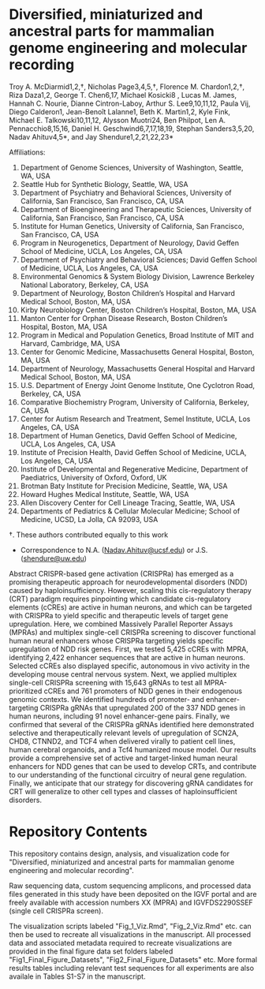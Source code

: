 # Diversified, miniaturized and ancestral parts for mammalian genome engineering and molecular recording

Troy A. McDiarmid1,2,†, Nicholas Page3,4,5,†, Florence M. Chardon1,2,†, Riza Daza1,2, George T. Chen6,17, Michael Kosicki8 , Lucas M. James, Hannah C. Nourie, Dianne Cintron-Laboy, Arthur S. Lee9,10,11,12, Paula Vij, Diego Calderon1, Jean-Benoît Lalanne1, Beth K. Martin1,2, Kyle Fink, Michael E. Talkowski10,11,12, Alysson Muotri24, Ben Philpot, Len A. Pennacchio8,15,16, Daniel H. Geschwind6,7,17,18,19, Stephan Sanders3,5,20, Nadav Ahituv4,5*, and Jay Shendure1,2,21,22,23*

Affiliations:
1. Department of Genome Sciences, University of Washington, Seattle, WA, USA
2. Seattle Hub for Synthetic Biology, Seattle, WA, USA
3. Department of Psychiatry and Behavioral Sciences, University of California, San Francisco, San Francisco, CA, USA
4. Department of Bioengineering and Therapeutic Sciences, University of California, San Francisco, San Francisco, CA, USA
5. Institute for Human Genetics, University of California, San Francisco, San Francisco, CA, USA
6. Program in Neurogenetics, Department of Neurology, David Geffen School of Medicine, UCLA, Los Angeles, CA, USA
7. Department of Psychiatry and Behavioral Sciences; David Geffen School of Medicine, UCLA, Los Angeles, CA, USA
8. Environmental Genomics & System Biology Division, Lawrence Berkeley National Laboratory, Berkeley, CA, USA
9. Department of Neurology, Boston Children’s Hospital and Harvard Medical School, Boston, MA, USA
10. Kirby Neurobiology Center, Boston Children’s Hospital, Boston, MA, USA
11. Manton Center for Orphan Disease Research, Boston Children’s Hospital, Boston, MA, USA
12. Program in Medical and Population Genetics, Broad Institute of MIT and Harvard, Cambridge, MA, USA
13. Center for Genomic Medicine, Massachusetts General Hospital, Boston, MA, USA
14. Department of Neurology, Massachusetts General Hospital and Harvard Medical School, Boston, MA, USA
15. U.S. Department of Energy Joint Genome Institute, One Cyclotron Road, Berkeley, CA, USA
16. Comparative Biochemistry Program, University of California, Berkeley, CA, USA
17. Center for Autism Research and Treatment, Semel Institute, UCLA, Los Angeles, CA, USA
18. Department of Human Genetics, David Geffen School of Medicine, UCLA, Los Angeles, CA, USA
19. Institute of Precision Health, David Geffen School of Medicine, UCLA, Los Angeles, CA, USA
20. Institute of Developmental and Regenerative Medicine, Department of Paediatrics, University of Oxford, Oxford, UK
21. Brotman Baty Institute for Precision Medicine, Seattle, WA, USA
22. Howard Hughes Medical Institute, Seattle, WA, USA
23. Allen Discovery Center for Cell Lineage Tracing, Seattle, WA, USA
24. Departments of Pediatrics & Cellular Molecular Medicine; School of Medicine, UCSD, La Jolla, CA 92093, USA

†. These authors contributed equally to this work
          
* Correspondence to N.A. (Nadav.Ahituv@ucsf.edu) or J.S. (shendure@uw.edu)

Abstract
CRISPR-based gene activation (CRISPRa) has emerged as a promising therapeutic approach for neurodevelopmental disorders (NDD) caused by haploinsufficiency. However, scaling this cis-regulatory therapy (CRT) paradigm requires pinpointing which candidate cis-regulatory elements (cCREs) are active in human neurons, and which can be targeted with CRISPRa to yield specific and therapeutic levels of target gene upregulation. Here, we combined Massively Parallel Reporter Assays (MPRAs) and multiplex single-cell CRISPRa screening to discover functional human neural enhancers whose CRISPRa targeting yields specific upregulation of NDD risk genes. First, we tested 5,425 cCREs with MPRA, identifying 2,422 enhancer sequences that are active in human neurons. Selected cCREs also displayed specific, autonomous in vivo activity in the developing mouse central nervous system. Next, we applied multiplex single-cell CRISPRa screening with 15,643 gRNAs to test all MPRA-prioritized cCREs and 761 promoters of NDD genes in their endogenous genomic contexts. We identified hundreds of promoter- and enhancer-targeting CRISPRa gRNAs that upregulated 200 of the 337 NDD genes in human neurons, including 91 novel enhancer-gene pairs. Finally, we confirmed that several of the CRISPRa gRNAs identified here demonstrated selective and therapeutically relevant levels of upregulation of SCN2A, CHD8, CTNND2, and TCF4 when delivered virally to patient cell lines, human cerebral organoids, and a Tcf4 humanized mouse model. Our results provide a comprehensive set of active and target-linked human neural enhancers for NDD genes that can be used to develop CRTs, and contribute to our understanding of the functional circuitry of neural gene regulation. Finally, we anticipate that our strategy for discovering gRNA candidates for CRT will generalize to other cell types and classes of haploinsufficient disorders.





# Repository Contents


This repository contains design, analysis, and visualization code for "Diversified, miniaturized and ancestral parts for mammalian genome engineering and molecular recording". 

Raw sequencing data, custom sequencing amplicons, and processed data files generated in this study have been deposited on the IGVF portal and are freely available with accession numbers XX (MPRA) and IGVFDS2290SSEF (single cell CRISPRa screen). 

The visualization scripts labeled "Fig_1_Viz.Rmd", "Fig_2_Viz.Rmd" etc. can then be used to recreate all visualizations in the manuscript. All processed data and associated metadata required to recreate visualizations are provided in the final figure data set folders labeled "Fig1_Final_Figure_Datasets", "Fig2_Final_Figure_Datasets" etc. More formal results tables including relevant test sequences for all experiments are also availale in Tables S1-S7 in the manuscript. 

